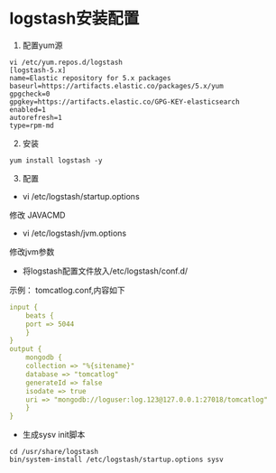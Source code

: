 # logstash安装配置

1. 配置yum源

```shell
vi /etc/yum.repos.d/logstash
[logstash-5.x]
name=Elastic repository for 5.x packages
baseurl=https://artifacts.elastic.co/packages/5.x/yum
gpgcheck=0
gpgkey=https://artifacts.elastic.co/GPG-KEY-elasticsearch
enabled=1
autorefresh=1
type=rpm-md
```

2. 安装

`yum install logstash -y`

3. 配置

* vi /etc/logstash/startup.options

修改 JAVACMD

* vi /etc/logstash/jvm.options

修改jvm参数

* 将logstash配置文件放入/etc/logstash/conf.d/

示例：
tomcatlog.conf,内容如下

```yaml
input {
	beats {
	port => 5044
	}
}
output {
	mongodb {
	collection => "%{sitename}"
	database => "tomcatlog"
	generateId => false
	isodate => true
	uri	=> "mongodb://loguser:log.123@127.0.0.1:27018/tomcatlog"
	}
}
```

* 生成sysv init脚本

```shell
cd /usr/share/logstash
bin/system-install /etc/logstash/startup.options sysv
```
